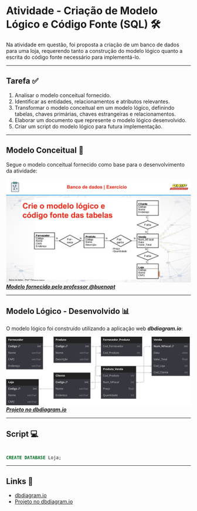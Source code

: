 # Atividade - Criação de Modelo Lógico e Código Fonte (SQL) 🛠️

Na atividade em questão, foi proposta a criação de um banco de dados para uma loja, requerendo tanto a construção do modelo lógico quanto a escrita do código fonte necessário para implementá-lo.

---

## Tarefa ✅

1. Analisar o modelo conceitual fornecido.
2. Identificar as entidades, relacionamentos e atributos relevantes.
3. Transformar o modelo conceitual em um modelo lógico, definindo tabelas, chaves primárias, chaves estrangeiras e relacionamentos.
4. Elaborar um documento que represente o modelo lógico desenvolvido.
5. Criar um script do modelo lógico para futura implementação.

---

## Modelo Conceitual 📝

Segue o modelo conceitual fornecido como base para o desenvolvimento da atividade:

![Modelo Conceitual](./img/img-task.png)
**_[Modelo fornecido pelo professor @buenopt](https://github.com/buenopt)_**

---

## Modelo Lógico - Desenvolvido 📊

O modelo lógico foi construído utilizando a aplicação web **_dbdiagram.io_**:

![Modelo Lógico](./img/img-result.svg)
**_[Projeto no dbdiagram.io](https://dbdiagram.io/d/Tarefa-BD-66244d9203593b6b61858f0d)_**

---

## Script 💻

```sql

CREATE DATABASE Loja;

```

---

## Links 🔗

- [dbdiagram.io](https://www.dbdiagram.io/)
- [Projeto no dbdiagram.io](https://dbdiagram.io/d/Tarefa-BD-66244d9203593b6b61858f0d)